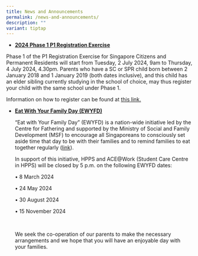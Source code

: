 ```yaml
---
title: News and Announcements
permalink: /news-and-announcements/
description: ""
variant: tiptap
---
```

<ul data-tight="true" class="tight">
<li>
<p><strong><u>2024 Phase 1 P1 Registration Exercise</u></strong>
</p>
</li>
</ul>
<p>Phase 1 of the P1 Registration Exercise for Singapore Citizens and Permanent
Residents will start from Tuesday, 2 July 2024, 9am to Thursday, 4 July
2024, 4.30pm. Parents who have a SC or SPR child born between 2 January
2018 and 1 January 2019 (both dates inclusive), and this child has an elder
sibling currently studying in the school of choice, may thus register your
child with the same school under Phase 1.</p>
<p>Information on how to register can be found at <a href="https://www.moe.gov.sg/primary/p1-registration/how-to-register." rel="noopener noreferrer nofollow" target="_blank">this link.</a>
</p>
<p></p>
<ul data-tight="true" class="tight">
<li>
<p><strong><u>Eat With Your Family Day (EWYFD)</u></strong>
</p>
<p>“Eat with Your Family Day” (EWYFD) is a nation-wide initiative led by
the Centre for Fathering and supported by the Ministry of Social and Family
Development (MSF) to encourage all Singaporeans to consciously set aside
time that day to be with their families and to remind families to eat together
regularly (<a href="http://fathers.com.sg/ewyfd/" rel="noopener noreferrer nofollow" target="_blank">link</a>).</p>
<p>In support of this initiative, HPPS and ACE@Work (Student Care Centre
in HPPS) will be closed by 5 p.m. on the following EWYFD dates:</p>
<p>• 8 March 2024</p>
<p>• 24 May 2024</p>
<p>• 30 August 2024</p>
<p>• 15 November 2024</p>
<p>&nbsp;</p>
<p>We seek the co-operation of our parents to make the necessary arrangements
and we hope that you will have an enjoyable day with your families.</p>
</li>
</ul>
<p></p>